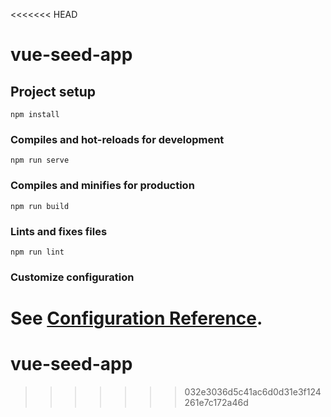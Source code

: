 <<<<<<< HEAD
# vue-seed-app

## Project setup
```
npm install
```

### Compiles and hot-reloads for development
```
npm run serve
```

### Compiles and minifies for production
```
npm run build
```

### Lints and fixes files
```
npm run lint
```

### Customize configuration
See [Configuration Reference](https://cli.vuejs.org/config/).
=======
# vue-seed-app
>>>>>>> 032e3036d5c41ac6d0d31e3f124261e7c172a46d
